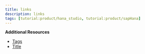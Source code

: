 ```yaml
---
title: links
description: links
tags: [tutorial:product/hana_studio, tutorial:product/sapHana]
---
```


**Additional Resources**

* [Tags](/empty.md)
* [Title](/new.md)
